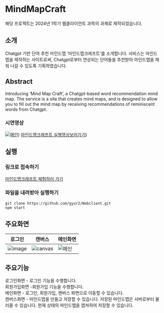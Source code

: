 # MindMapCraft

해당 프로젝트는 2024년 1학기 웹클라이언트 과목의 과제로 제작되었습니다.

## 소개
Chatgpt 기반 단어 추천 마인드맵 ‘마인드맵크래프트’를 소개합니다. 서비스는 마인드맵을 제작하는 사이트로써, Chatgpt로부터 연상되는 단어들을 추천받아 마인드맵을 채워 나갈 수 있도록 기획하였습니다.

## Abstract
Introducing ‘Mind Map Craft’, a Chatgpt-based word recommendation mind map. The service is a site that creates mind maps, and is designed to allow you to fill out the mind map by receiving recommendations of reminiscent words from Chatgpt.

### 시연영상

[![메인](https://github.com/gyur2/Webclient/assets/66067610/94646d88-1141-48ed-a6c5-b41d57a6a1c5)](https://youtu.be/JDJnL4IK7MM))
[마인드맵크래프트 실행영상보러가기](https://youtu.be/JDJnL4IK7MM))

## 실행
### 링크로 접속하기

[마인드맵크래프트 체험하러 가기](https://mindmapcraft.web.app/
) 

### 파일을 내려받아 실행하기

    git clone https://github.com/gyur2/Webclient.git
    npm start
    

## 주요화면 
| 로그인 | 캔버스 | 메인화면 |
|---|---|---|
|![image](https://github.com/gyur2/Webclient/assets/66067610/5e7abb03-5aae-4c96-a3a8-e10c71d6000c)|![canvas](https://github.com/gyur2/Webclient/assets/66067610/f0ac2259-a97c-4445-a98e-1fe4f3111c87)|![메인](https://github.com/gyur2/Webclient/assets/66067610/fbe1a52c-4cdd-489c-9230-60ead058aa13)|

## 주요기능
로그인화면 - 로그인 기능을 수행합니다.\
회원가입화면 -회원가입 기능을 수행합니다.\
메인화면 - 로그인, 회원가입, 캔버스 화면으로 이동할 수 있습니다.\
캔버스화면 - 마인드맵을 만들고 저장할 수 있습니다. 저장된 마인드맵은 서버로부터 불러올 수 있습니다. 현재 상태의 마인드맵을 캡쳐하여 저장할 수 있습니다. 
